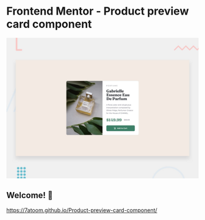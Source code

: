 # Frontend Mentor - Product preview card component

![Design preview for the Product preview card component coding challenge](./design/desktop-preview.jpg)

## Welcome! 👋
https://7atoom.github.io/Product-preview-card-component/

